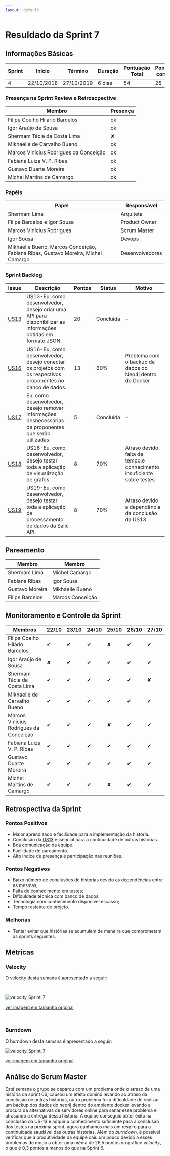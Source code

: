 ```yaml
---
layout: default
---
```


# Resuldado da Sprint 7


## Informações Básicas

| Sprint | Início | Término | Duração | Pontuação Total | Pontuação concluída |
|---|---|---|---|---|---|
| 4 | 22/10/2018 | 27/10/2019 | 6 dias | 54 | 25 |

### Presença na Sprint Review e Retroscpective

| Membro | Presença |
|---|---|
|Filipe Coelho Hilário Barcelos| ok |
|Igor Araújo de Sousa | ok |
|Shermam Tácia da Costa Lima | &#x2718; |
|Mikhaelle de Carvalho Bueno | ok |
|Marcos Vinícius Rodrigues da Conceição | ok |
|Fabiana Luiza V. P. Ribas | ok |
|Gustavo Duarte Moreira | ok |
|Michel Martins de Camargo| ok |

### Papéis 

|Papel | Responsável |
|---|---|
| Shermam Lima | Arquiteta |
| Filipe Barcelos e Igor Sousa | Product Owner |
| Marcos Vinícius Rodrigues | Scrum Master |
| Igor Sousa | Devops |
| Mikhaelle Bueno, Marcos Conceição, Fabiana Ribas, Gustavo Moreira, Michel Camargo | Desenvolvedores |

### Sprint Backlog

| Issue | Descrição | Pontos | Status | Motivo |
|---|---|---|---|---|
|[US13](https://github.com/fga-eps-mds/2018.2-NaturalSearch/issues/128)|US13-Eu, como desenvolvedor, desejo criar uma API para disponibilizar as informações obtidas em formato JSON.|20|Concluída|-|
|[US16](https://github.com/fga-eps-mds/2018.2-NaturalSearch/issues/136)|US16-Eu, como desenvolvedor, desejo conectar os projetos com os respectivos proponentes no banco de dados.|13|60%|Problema com o backup de dados do Neo4j dentro do Docker |
|[US17](https://github.com/fga-eps-mds/2018.2-NaturalSearch/issues/137)|Eu, como desenvolvedor, desejo remover informações desnecessárias de proponentes que serão utilizadas.|5|Concluída|-|
|[US18](https://github.com/fga-eps-mds/2018.2-NaturalSearch/issues/138)|US18-Eu, como desenvolvedor, desejo testar toda a aplicação de visualização de grafos.|8|70%|Atraso devido falta de tempo,e conhecimento insuficiente sobre testes|
|[US19](https://github.com/fga-eps-mds/2018.2-NaturalSearch/issues/139)|US19-Eu, como desenvolvedor, desejo testar toda a aplicação de processamento de dados da Salic API.|8|70%|Atraso devido a dependência da conclusão da US13|

## Pareamento 

| Membro  | Membro |
|---|---|
| Shermam Lima | Michel Camargo |
| Fabiana Ribas | Igor Sousa |
| Gustavo Moreira | Mikhaelle Bueno |
| Filipe Barcelos | Marcos Conceição |

## Monitoramento e Controle da Sprint 

| Membros | 22/10 | 23/10 | 24/10 |25/10 | 26/10 | 27/10 |
|---|---|---|---|---|---|---|
|Filipe Coelho Hilário Barcelos| &#10004; | &#10004; | &#10004;| &#x2718; | &#10004; | &#10004; |
|Igor Araújo de Sousa | &#x2718; | &#10004; | &#10004; | &#10004; | &#10004; | &#10004; |
|Shermam Tácia da Costa Lima | &#10004; | &#10004; | &#10004; | &#10004; | &#10004; | &#x2718; |
|Mikhaelle de Carvalho Bueno | &#10004; | &#10004; | &#10004; | &#10004; | &#10004; | &#10004; |
|Marcos Vinícius Rodrigues da Conceição | &#10004; | &#10004; | &#10004; | &#x2718; | &#10004; | &#10004; |
|Fabiana Luiza V. P. Ribas | &#10004; | &#10004; | &#10004; | &#10004; | &#10004; | &#10004; |
|Gustavo Duarte Moreira | &#10004; | &#10004; | &#10004; | &#10004; | &#10004; | &#10004; |
|Michel Martins de Camargo| &#10004; | &#10004; | &#10004;| &#x2718; | &#10004;| &#10004;|

## Retrospectiva da Sprint

### Pontos Positivos

- Maior aprendizado e facilidade para a implementação da história.
- Conclusão da [US13](https://github.com/fga-eps-mds/2018.2-NaturalSearch/issues/128) essencial para a continuidade de outras histórias. 
- Boa comunicação da equipe.
- Facilidade de pareamento.
- Alto indice de presença e participação nas reuniões.

### Pontos Negativos

- Baixo número de conclusões de histórias devido as dependências entre as mesmas;
- Falta de conhecimento em testes;
- Dificuldade técnica com banco de dados;
- Tecnologia com conhecimento disponível escasso; 
- Tempo restante de projeto.

 

### Melhorias 

- Tentar evitar que histórias se acumulem de maneira que comprometam as sprints seguintes.

## Métricas

### Velocity

O velocity desta semana é apresentado a seguir:

<br>

![velocity_Sprint_7](https://fga-eps-mds.github.io/2018.2-NaturalSearch/docs/images/velocity_sprint7.jpg)

[ver imagem em tamanho original](https://fga-eps-mds.github.io/2018.2-NaturalSearch/docs/images/velocity_sprint7.jpg)

<br>

### Burndown

O burndown desta semana é apresentado a seguir:

![velocity_Sprint_7](https://fga-eps-mds.github.io/2018.2-NaturalSearch/docs/images/burndown_sprint7.jpg)

[ver imagem em tamanho original](https://fga-eps-mds.github.io/2018.2-NaturalSearch/docs/images/burndown_sprint7.jpg)

## Análise do Scrum Master

Está semana o grupo se deparou com um problema onde o atraso de uma história da sprint 06, causou um efeito dominó levando ao atraso da conclusão de outras histórias, outro problema foi a dificuldade de realizar um backup dos dados do neo4j dentro do ambiente docker levando a procura de alternativas de servidores online para sanar esse problema e atrasando a entrega dessa história. A equipe conseguiu obter êxito na conclusão da US-13 e adquiriu conhecimento suficiente para a conclusão dos testes na próxima sprint, agora ganhamos mais um respiro para a continuidade saudável das outras histórias. Além do _burndown_, é possível verificar que a produtividade da equipe caiu um pouco devido a esses problemas de modo a obter uma média de 26,5 pontos no gráfico _velocity_, o que é 0,3 pontos a menos do que na Sprint 6.
